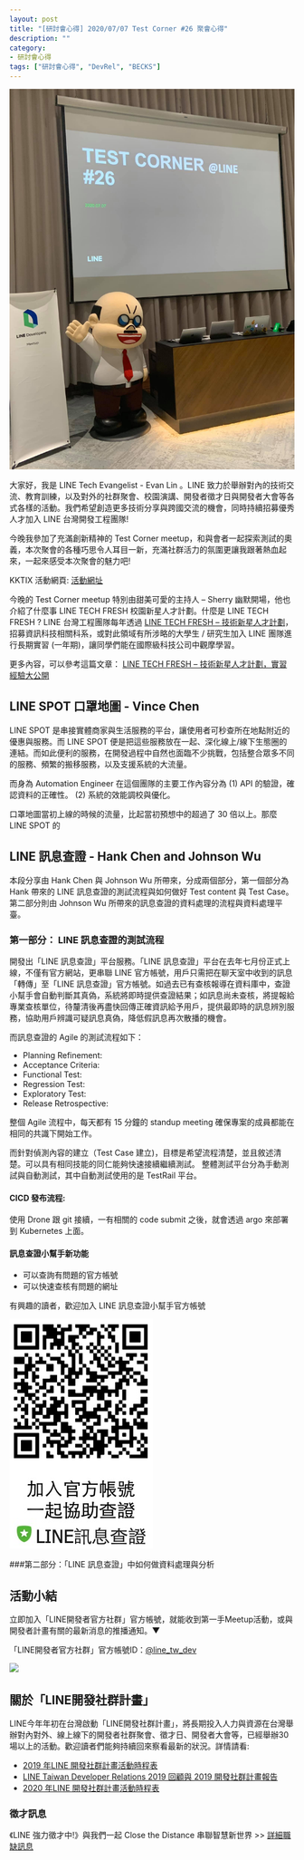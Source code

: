 ```yaml
---
layout: post
title: "[研討會心得] 2020/07/07 Test Corner #26 聚會心得"
description: ""
category: 
- 研討會心得
tags: ["研討會心得", "DevRel", "BECKS"]
---
```


![](../images/2020/0707_1.jpg)

大家好，我是 LINE Tech Evangelist - Evan Lin 。LINE 致力於舉辦對內的技術交流、教育訓練，以及對外的社群聚會、校園演講、開發者徵才日與開發者大會等各式各樣的活動。我們希望創造更多技術分享與跨國交流的機會，同時持續招募優秀人才加入 LINE 台灣開發工程團隊! 

今晚我參加了充滿創新精神的 Test Corner meetup，和與會者一起探索測試的奧義，本次聚會的各種巧思令人耳目一新，充滿社群活力的氛圍更讓我跟著熱血起來，一起來感受本次聚會的魅力吧!

KKTIX 活動網頁: [活動網址](https://testcorner.kktix.cc/events/testcorner26)



今晚的 Test Corner meetup 特別由甜美可愛的主持人 – Sherry 幽默開場，他也介紹了什麼事 LINE TECH FRESH 校園新星人才計劃。什麼是 LINE TECH FRESH ? LINE 台灣工程團隊每年透過 [LINE TECH FRESH – 技術新星人才計劃](https://career.linecorp.com/linecorp/career/detail/20000111/704/5570?classId=&locationCd=TW&page=)，招募資訊科技相關科系，或對此領域有所涉略的大學生 / 研究生加入 LINE 團隊進行長期實習 (一年期)，讓同學們能在國際級科技公司中觀摩學習。

更多內容，可以參考這篇文章： [LINE TECH FRESH – 技術新星人才計劃，實習經驗大公開](https://engineering.linecorp.com/zh-hant/blog/tech-fresh-2020/)

## **LINE SPOT 口罩地圖 - Vince Chen**

<script async class="speakerdeck-embed" data-id="b4f730cd4e2249f09907899ace41f006" data-ratio="1.77777777777778" src="//speakerdeck.com/assets/embed.js"></script>

LINE SPOT 是串接實體商家與生活服務的平台，讓使用者可秒查所在地點附近的優惠與服務。而 LINE SPOT 便是把這些服務放在一起、深化線上/線下生態圈的連結。而如此便利的服務，在開發過程中自然也面臨不少挑戰，包括整合眾多不同的服務、頻繁的搬移服務，以及支援系統的大流量。

而身為 Automation Engineer 在這個團隊的主要工作內容分為 (1) API 的驗證，確認資料的正確性。  (2) 系統的效能調校與優化。 

口罩地圖當初上線的時候的流量，比起當初預想中的超過了 30 倍以上。那麼 LINE SPOT 的





## **LINE 訊息查證 - Hank Chen and Johnson Wu**

<script async class="speakerdeck-embed" data-id="78c2fa0e0b094b92adb17af44bf2cada" data-ratio="1.77777777777778" src="//speakerdeck.com/assets/embed.js"></script>

本段分享由 Hank Chen 與 Johnson Wu 所帶來，分成兩個部分，第一個部分為 Hank 帶來的 LINE 訊息查證的測試流程與如何做好 Test content 與 Test Case。 
第二部分則由 Johnson Wu 所帶來的訊息查證的資料處理的流程與資料處理平臺。

### 第一部分： LINE 訊息查證的測試流程

開發出「LINE 訊息查證」平台服務。「LINE 訊息查證」平台在去年七月份正式上線，不僅有官方網站，更串聯 LINE 官方帳號，用戶只需把在聊天室中收到的訊息「轉傳」至「LINE 訊息查證」官方帳號。如過去已有查核報導在資料庫中，查證小幫手會自動判斷其真偽，系統將即時提供查證結果；如訊息尚未查核，將提報給專業查核單位，待釐清後再盡快回傳正確資訊給予用戶，提供最即時的訊息辨別服務，協助用戶辨識可疑訊息真偽，降低假訊息再次散播的機會。

而訊息查證的 Agile 的測試流程如下：

- Planning Refinement:
- Acceptance Criteria:
- Functional Test:
- Regression Test:
- Exploratory Test:
- Release Retrospective:

整個 Agile 流程中，每天都有 15 分鐘的 standup meeting 確保專案的成員都能在相同的共識下開始工作。

而針對偵測內容的建立（Test Case 建立)，目標是希望流程清楚，並且敘述清楚。可以具有相同技能的同仁能夠快速接續繼續測試。  整體測試平台分為手動測試與自動測試，其中自動測試使用的是 TestRail 平台。 

<script async class="speakerdeck-embed" data-slide="11" data-id="78c2fa0e0b094b92adb17af44bf2cada" data-ratio="1.77777777777778" src="//speakerdeck.com/assets/embed.js"></script>

#### CICD 發布流程:

使用 Drone 跟 git 接續，一有相關的 code submit 之後，就會透過 argo 來部署到 Kubernetes 上面。

<script async class="speakerdeck-embed" data-slide="15" data-id="78c2fa0e0b094b92adb17af44bf2cada" data-ratio="1.77777777777778" src="//speakerdeck.com/assets/embed.js"></script>

#### 訊息查證小幫手新功能

- 可以查詢有問題的官方帳號
- 可以快速查核有問題的網址

有興趣的讀者，歡迎加入 LINE 訊息查證小幫手官方帳號

![](../images/2020/0707_2.jpg)



###第二部分：「LINE 訊息查證」中如何做資料處理與分析




## 活動小結



立即加入「LINE開發者官方社群」官方帳號，就能收到第一手Meetup活動，或與開發者計畫有關的最新消息的推播通知。▼

「LINE開發者官方社群」官方帳號ID：[@line_tw_dev](https://lin.ee/s5RsZHo)

![](http://www.evanlin.com/images/2020/line-tw-dev-qr.png)

## 關於「LINE開發社群計畫」

LINE今年年初在台灣啟動「LINE開發社群計畫」，將長期投入人力與資源在台灣舉辦對內對外、線上線下的開發者社群聚會、徵才日、開發者大會等，已經舉辦30場以上的活動。歡迎讀者們能夠持續回來察看最新的狀況。詳情請看:

- [2019 年LINE 開發社群計畫活動時程表](https://engineering.linecorp.com/zh-hant/blog/line-taiwan-developer-relations-2019-plan/)
- [LINE Taiwan Developer Relations 2019 回顧與 2019 開發社群計畫報告](https://engineering.linecorp.com/zh-hant/blog/line-taiwan-developer-relations-2019/)
- [2020 年LINE 開發社群計畫活動時程表](https://engineering.linecorp.com/zh-hant/blog/2020-line-tw-devrel/)

### 徵才訊息
《LINE 強力徵才中!》與我們一起 Close the Distance 串聯智慧新世界 >> [詳細職缺訊息](https://career.linecorp.com/linecorp/career/list?classId=&locationCd=TW)
